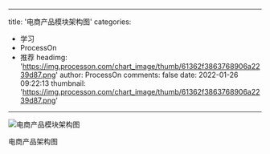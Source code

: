 
---
title: '电商产品模块架构图'
categories: 
 - 学习
 - ProcessOn
 - 推荐
headimg: 'https://img.processon.com/chart_image/thumb/61362f3863768906a2239d87.png'
author: ProcessOn
comments: false
date: 2022-01-26 09:22:13
thumbnail: 'https://img.processon.com/chart_image/thumb/61362f3863768906a2239d87.png'
---

<div>   
<img class="thumb" alt="电商产品模块架构图" src="https://img.processon.com/chart_image/thumb/61362f3863768906a2239d87.png" referrerpolicy="no-referrer">
<p>电商产品架构图</p>  
</div>
            